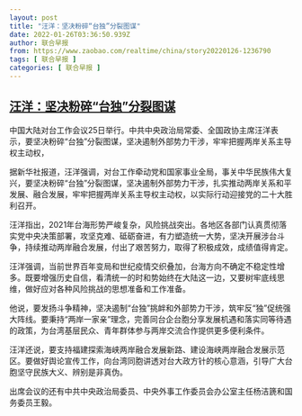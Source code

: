 ```yaml
---
layout: post
title: "汪洋：坚决粉碎“台独”分裂图谋"
date: 2022-01-26T03:36:50.939Z
author: 联合早报
from: https://www.zaobao.com/realtime/china/story20220126-1236790
tags: [ 联合早报 ]
categories: [ 联合早报 ]
---
```

<!--1643186640000-->
[汪洋：坚决粉碎“台独”分裂图谋](https://www.zaobao.com/realtime/china/story20220126-1236790)
------

<div>
<p>中国大陆对台工作会议25日举行。中共中央政治局常委、全国政协主席汪洋表示，要坚决粉碎“台独”分裂图谋，坚决遏制外部势力干涉，牢牢把握两岸关系主导权主动权，</p><p>据新华社报道，汪洋强调，对台工作牵动党和国家事业全局，事关中华民族伟大复兴，要坚决粉碎“台独”分裂图谋，坚决遏制外部势力干涉，扎实推动两岸关系和平发展、融合发展，牢牢把握两岸关系主导权主动权，以实际行动迎接党的二十大胜利召开。</p><p>汪洋指出，2021年台海形势严峻复杂，风险挑战突出。各地区各部门认真贯彻落实党中央决策部署，攻坚克难、砥砺奋进，有力塑造统一大势，坚决开展涉台斗争，持续推动两岸融合发展，付出了艰苦努力，取得了积极成效，成绩值得肯定。</p><section id="imu"><div id="dfp-ad-imu1">        </div></section><p>汪洋强调，当前世界百年变局和世纪疫情交织叠加，台海方向不确定不稳定性增多。既要增强历史自信，看清统一的时和势始终在大陆这一边，又要树牢底线思维，做好应对各种风险挑战的思想准备和工作准备。</p><p>他说，要发扬斗争精神，坚决遏制“台独”挑衅和外部势力干涉，筑牢反“独”促统强大阵线。要秉持“两岸一家亲”理念，完善同台企台胞分享发展机遇和落实同等待遇的政策，为台湾基层民众、青年群体参与两岸交流合作提供更多便利条件。</p><p>汪洋还说，要支持福建探索海峡两岸融合发展新路、建设海峡两岸融合发展示范区。要做好舆论宣传工作，向台湾同胞讲透对台大政方针的核心意涵，引导广大台胞坚守民族大义、辨别是非真伪。</p><div id="innity-in-post"></div><div id="dfp-ad-midarticlespecial">        </div><p>出席会议的还有中共中央政治局委员、中央外事工作委员会办公室主任杨洁篪和国务委员王毅。<br>&nbsp;</p>      <div class="cx_paywall_placeholder" id="sph_cdp_40"></div>
</div>
